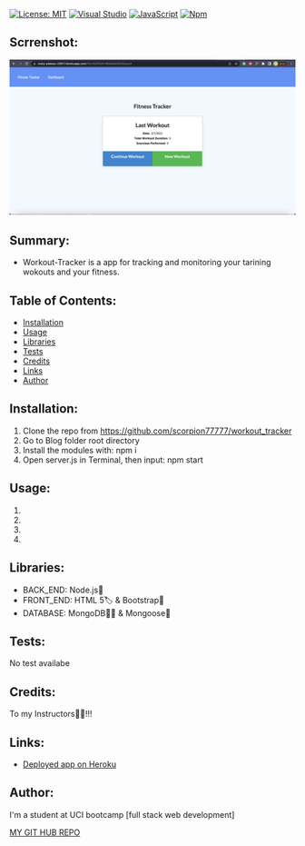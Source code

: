 [![License: MIT](https://img.shields.io/badge/License-MIT-red.svg)](https://opensource.org/licenses/MIT)
[![Visual Studio](https://img.shields.io/badge/--6C33AF?logo=visual%20studio)](https://visualstudio.microsoft.com/)
[![JavaScript](https://img.shields.io/badge/--F7DF1E?logo=javascript&logoColor=000)](https://www.javascript.com/)
[![Npm](https://badgen.net/badge/icon/npm?icon=npm&label)](https://npmjs.com/)

## Scrrenshot:

<img src="https://github.com/scorpion77777/workout_tracker/blob/main/assets/screen.png" alt="Blog screenshot"></src>

## Summary:

- Workout-Tracker is a app for tracking and monitoring your tarining wokouts and your fitness.


## Table of Contents:

- [Installation](#installation)
- [Usage](#usage)
- [Libraries](#libraries)
- [Tests](#tests)
- [Credits](#credits)
- [Links](#link)
- [Author](#author)


## Installation:
1. Clone the repo from https://github.com/scorpion77777/workout_tracker
2. Go to Blog folder root directory
4. Install the modules with: npm i
7. Open server.js in Terminal, then input: npm start 


## Usage:

1. 
2. 
3. 
5. 

## Libraries:

- BACK_END: Node.js🚀
- FRONT_END: HTML 5🏷 & Bootstrap🎨
- DATABASE: MongoDB👨‍💻 & Mongoose🦾

## Tests:

No test availabe


## Credits:

To my Instructors🚀🙏!!!

## Links:

- <a target="blank" href="https://rocky-plateau-22611.herokuapp.com/?id=62016dfc16b8e9000432ace4">Deployed app on Heroku</a>

## Author:

I'm a student at UCI bootcamp [full stack web development]

[MY GIT HUB REPO](https://github.com/scorpion77777)
